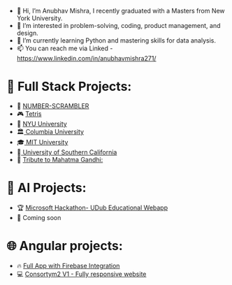 - 👋 Hi, I’m Anubhav Mishra, I recently graduated with a Masters from New York University.
- 👀 I’m interested in problem-solving, coding, product management, and design.
- 🌱 I’m currently learning Python and mastering skills for data analysis.
- 📫 You can reach me via Linked - https://www.linkedin.com/in/anubhavmishra271/

 # 🚀 Full Stack Projects: 

- 🎲 [NUMBER-SCRAMBLER](https://mishra-anubhav.github.io/Number-Scrambler/)
- 🎮 [Tetris](https://mishra-anubhav.github.io/JavaScript-Tetris/)
- 🏫 <a href="https://mishra-anubhav.github.io/Universities-Report/university-nyu.html"> NYU University</a><br>
- 🏛️<a href="https://mishra-anubhav.github.io/Universities-Report/University-columbia.html"> Columbia University</a><br>
- 🎓<a href="https://mishra-anubhav.github.io/Universities-Report/university-mit.html"> MIT University</a><br>
- 🎒<a href="https://mishra-anubhav.github.io/Universities-Report/university-usc.html"> University of Southern California</a><br>
- 🌟 [Tribute to Mahatma Gandhi:](https://codepen.io/mishra-anubhav/full/wvwpbdB)


 # 🤖 AI Projects: 

 - 🏆 [Microsoft Hackathon- UDub Educational Webapp](https://github.com/mishra-anubhav/AI-Hackathon)
 - 🚧 Coming soon

# 🌐 Angular projects:

- 🔥 [Full App with Firebase Integration](https://github.com/mishra-anubhav/Added-Authentication-using-firebase/tree/master/app)
- 💻 [Consortym2 V1 - Fully responsive website](https://github.com/mishra-anubhav/Responsive-Website)
<!---
mishra-anubhav/mishra-anubhav is a ✨ special ✨ repository because its `README.md` (this file) appears on your GitHub profile.
You can click the Preview link to take a look at your changes.
--->

